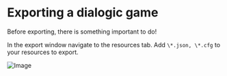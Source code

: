 # Exporting a dialogic game

Before exporting, there is something important to do!

In the export window navigate to the resources tab. Add `\*.json, \*.cfg` to your resources to export.

![Image](https://github.com/Jowan-Spooner/dialogic/blob/plugin-docs/addons/dialogic/Documentation/Content/Tutorials/Images/ExportResources.PNG)
